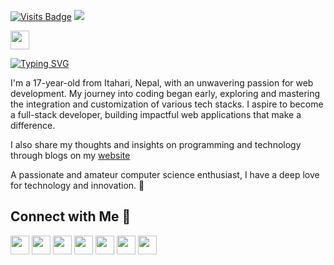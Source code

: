 [![Visits Badge](https://komarev.com/ghpvc/?username=Manish-Tamang&label=Profile%20views&color=770677&style=flat)](https://manishtamang.com)
[![](https://wakatime.com/badge/user/683edc2d-f7c3-4c58-a817-73299e89b1b3.svg)](https://wakatime.com/@manishtamang)

<img src="https://emojis.slackmojis.com/emojis/images/1593555389/9579/blob_excited.gif?1593555389" width="30"/>

[![Typing SVG](https://readme-typing-svg.demolab.com?font=Fira+Code&weight=900&size=38&pause=1000&color=3BAC66&width=700&lines=Hi+there%2C+I'm+Manish+Tamang!+%F0%9F%91%8B)](https://git.io/typing-svg)

I'm a 17-year-old from Itahari, Nepal, with an unwavering passion for web development. My journey into coding began early, exploring and mastering the integration and customization of various tech stacks. I aspire to become a full-stack developer, building impactful web applications that make a difference.

I also share my thoughts and insights on programming and technology through blogs on my [website](https://manishtamang.com/blog)

A passionate and amateur computer science enthusiast, I have a deep love for technology and innovation. 🚀

## Connect with Me 🐸

<p align="left">
<a href="https://www.linkedin.com/in/manish-tamang/"><img src="https://img.shields.io/badge/LinkedIn-0077B5?style=flat&logo=linkedin&logoColor=white" height="30"/></a>
<a href="https://www.facebook.com/manishgoletamang"><img src="https://img.shields.io/badge/Facebook-1877F2?style=flat&logo=facebook&logoColor=white" height="30"/></a>
<a href="https://www.instagram.com/golecodes"><img src="https://img.shields.io/badge/Instagram-E4405F?style=flat&logo=instagram&logoColor=white" height="30"/></a>
<a href="https://medium.com/@manishgoletamang"><img src="https://img.shields.io/badge/Medium-12100E?style=flat&logo=medium&logoColor=white" height="30"/></a>
<a href="https://www.tiktok.com/@golecodes"><img src="https://img.shields.io/badge/TikTok-000000?style=flat&logo=tiktok&logoColor=white" height="30"/></a>
<a href="https://www.manishtamang.com"><img src="https://img.shields.io/badge/Website-4285F4?style=flat&logo=google-chrome&logoColor=white" height="30"/></a>
<a href="https://x.com/Manishtamangxyz"><img src="https://img.shields.io/badge/X-000000?style=flat&logo=x&logoColor=white" height="30"/></a>
</p>
